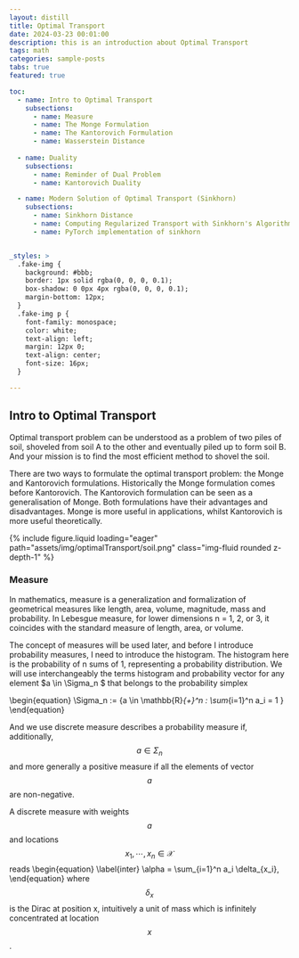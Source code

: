 ```yaml
---
layout: distill
title: Optimal Transport
date: 2024-03-23 00:01:00
description: this is an introduction about Optimal Transport
tags: math
categories: sample-posts
tabs: true
featured: true

toc:
  - name: Intro to Optimal Transport
    subsections:
      - name: Measure
      - name: The Monge Formulation
      - name: The Kantorovich Formulation
      - name: Wasserstein Distance
    
  - name: Duality
    subsections:
      - name: Reminder of Dual Problem
      - name: Kantorovich Duality

  - name: Modern Solution of Optimal Transport (Sinkhorn)
    subsections:
      - name: Sinkhorn Distance
      - name: Computing Regularized Transport with Sinkhorn's Algorithm
      - name: PyTorch implementation of sinkhorn


_styles: >
  .fake-img {
    background: #bbb;
    border: 1px solid rgba(0, 0, 0, 0.1);
    box-shadow: 0 0px 4px rgba(0, 0, 0, 0.1);
    margin-bottom: 12px;
  }
  .fake-img p {
    font-family: monospace;
    color: white;
    text-align: left;
    margin: 12px 0;
    text-align: center;
    font-size: 16px;
  }

---
```


## Intro to Optimal Transport

Optimal transport problem can be understood as a problem of two piles of soil, shoveled from soil A to the other and eventually piled up to form soil B. And your mission is to find the most efficient method to shovel the soil.

There are two ways to formulate the optimal transport problem: the Monge and Kantorovich formulations. Historically the Monge formulation comes before Kantorovich. The Kantorovich formulation can be seen as a generalisation of Monge. Both formulations have their advantages and disadvantages. Monge is more useful in applications, whilst Kantorovich is more useful theoretically. 

<div class="row mt-3">
    <div class="col-sm mt-3 mt-md-0">
        {% include figure.liquid loading="eager" path="assets/img/optimalTransport/soil.png" class="img-fluid rounded z-depth-1" %}
    </div>
</div>

### Measure

In mathematics, measure is a generalization and formalization of geometrical measures like length, area, volume, magnitude, mass and probability. In Lebesgue measure, for lower dimensions n = 1, 2, or 3, it coincides with the standard measure of length, area, or volume.

The concept of measures will be used later, and before I introduce probability measures, I need to introduce the histogram. The histogram here is the probability of n sums of 1, representing a probability distribution. We will use interchangeably the terms histogram and probability vector for any element $a \in \Sigma_n $ that belongs to the probability simplex

\begin{equation}
\Sigma_n := \{a \in \mathbb{R}_{+}^n : \sum_{i=1}^n a_i = 1  \}
\end{equation}

And we use discrete measure describes a probability measure if, additionally, $$a \in \Sigma_n $$ and more generally a positive measure if all the elements of vector $$a$$ are non-negative. 


A discrete measure with weights $$a$$ and locations $$x_1, \cdots, x_n \in \mathcal{X}$$ reads
\begin{equation}
\label{inter}
\alpha = \sum_{i=1}^n a_i \delta_{x_i},
\end{equation}
where $$\delta_x$$ is the Dirac at position x, intuitively a unit of mass which is infinitely concentrated at location $$x$$.